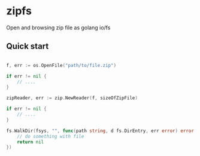 # zipfs

Open and browsing zip file as golang io/fs 

## Quick start


```go

f, err := os.OpenFile("path/to/file.zip")

if err != nil {
    // ....
}

zipReader, err := zip.NewReader(f, sizeOfZipFile)

if err != nil {
    // ....
}

fs.WalkDir(fsys, "", func(path string, d fs.DirEntry, err error) error {
    // do something with file
    return nil
})

```